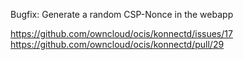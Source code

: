 Bugfix: Generate a random CSP-Nonce in the webapp

https://github.com/owncloud/ocis/konnectd/issues/17
https://github.com/owncloud/ocis/konnectd/pull/29
